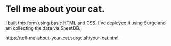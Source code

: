 # Tell me about your cat.

I built this form using basic HTML and CSS. I've deployed it using Surge and am collecting the data via SheetDB.

https://tell-me-about-your-cat.surge.sh/your-cat.html
